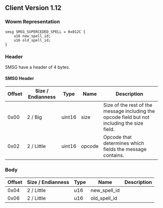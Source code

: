 ## Client Version 1.12

### Wowm Representation
```rust,ignore
smsg SMSG_SUPERCEDED_SPELL = 0x012C {
    u16 new_spell_id;
    u16 old_spell_id;
}
```
### Header
SMSG have a header of 4 bytes.

#### SMSG Header
| Offset | Size / Endianness | Type   | Name   | Description |
| ------ | ----------------- | ------ | ------ | ----------- |
| 0x00   | 2 / Big           | uint16 | size   | Size of the rest of the message including the opcode field but not including the size field.|
| 0x02   | 2 / Little        | uint16 | opcode | Opcode that determines which fields the message contains.|
### Body
| Offset | Size / Endianness | Type | Name | Description |
| ------ | ----------------- | ---- | ---- | ----------- |
| 0x04 | 2 / Little | u16 | new_spell_id |  |
| 0x06 | 2 / Little | u16 | old_spell_id |  |
